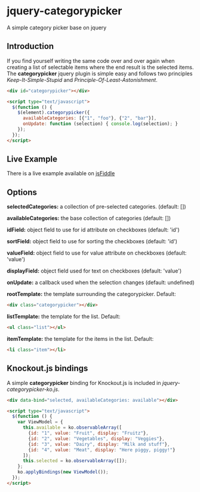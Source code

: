 # jquery-categorypicker

A simple category picker base on jquery

## Introduction

If you find yourself writing the same code over and over again when creating a list of selectable items where the end result is the selected items. The **categorypicker** jquery plugin is simple easy and follows two principles _Keep-It-Simple-Stupid_ and _Principle-Of-Least-Astonishment_.

```html
<div id="categorypicker"></div>

<script type="text/javascript">
  $(function () {
    $(element).categorypicker({
      availableCategories: [{"1", "foo"}, {"2", "bar"}],
      onUpdate: function (selection) { console.log(selection); }
    });
  });
</script>
```

## Live Example

There is a live example available on [jsFiddle]()

## Options

**selectedCategories:** a collection of pre-selected categories. (default: [])

**availableCategories:** the base collection of categories (default: [])

**idField:** object field to use for id attribute on checkboxes (default: 'id')

**sortField:** object field to use for sorting the checkboxes (default: 'id')

**valueField:** object field to use for value attribute on checkboxes (default: 'value')

**displayField:** object field used for text on checkboxes (default: 'value')

**onUpdate:** a callback used when the selection changes (default: undefined)

**rootTemplate:** the template surrounding the categorypicker. Default:

  ```html
  <div class="categorypicker"></div>
  ```

**listTemplate:** the template for the list. Default:

  ```html
  <ul class="list"></ul>
  ```

**itemTemplate:** the template for the items in the list. Default:

  ```html
  <li class="item"></li>
  ```

## Knockout.js bindings

A simple **categorypicker** binding for Knockout.js is included in _jquery-categorypicker-ko.js_.

```html
<div data-bind="selected, availableCategories: available"></div>

<script type="text/javascript">
  $(function () {
    var ViewModel = {
      this.available = ko.observableArray([
        {id: "1", value: "Fruit", display: "Fruitz"},
        {id: "2", value: "Vegetables", display: "Veggies"},
        {id: "3", value: "Dairy", display: "Milk and stuff"},
        {id: "4", value: "Meat", display: "Here piggy, piggy!"}
      ]);
      this.selected = ko.observableArray([]);
    };
    ko.applyBindings(new ViewModel());
  });
</script>
```
